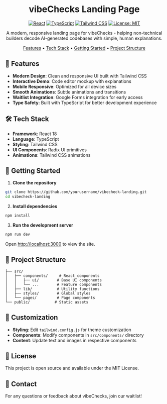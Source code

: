 <div align="center">

# vibeChecks Landing Page

[![React](https://img.shields.io/badge/React-18.2-blue?logo=react)](https://reactjs.org/)
[![TypeScript](https://img.shields.io/badge/TypeScript-5.0-blue?logo=typescript)](https://www.typescriptlang.org/)
[![Tailwind CSS](https://img.shields.io/badge/Tailwind-3.0-38B2AC?logo=tailwind-css)](https://tailwindcss.com/)
[![License: MIT](https://img.shields.io/badge/License-MIT-yellow.svg)](https://opensource.org/licenses/MIT)

A modern, responsive landing page for vibeChecks - helping non-technical builders decode AI-generated codebases with simple, human explanations.

[Features](#-features) • [Tech Stack](#️-tech-stack) • [Getting Started](#-getting-started) • [Project Structure](#-project-structure)

</div>

## 🌟 Features

- **Modern Design**: Clean and responsive UI built with Tailwind CSS
- **Interactive Demo**: Code editor mockup with explanations
- **Mobile Responsive**: Optimized for all device sizes
- **Smooth Animations**: Subtle animations and transitions
- **Waitlist Integration**: Google Forms integration for early access
- **Type Safety**: Built with TypeScript for better development experience

## 🛠️ Tech Stack

- **Framework**: React 18
- **Language**: TypeScript
- **Styling**: Tailwind CSS
- **UI Components**: Radix UI primitives
- **Animations**: Tailwind CSS animations

## 🚀 Getting Started

1. **Clone the repository**

```bash
git clone https://github.com/yourusername/vibecheck-landing.git
cd vibecheck-landing
```

2. **Install dependencies**

```bash
npm install
```

3. **Run the development server**

```bash
npm run dev
```

Open [http://localhost:3000](http://localhost:3000) to view the site.

## 📁 Project Structure

```
├── src/
│   ├── components/     # React components
│   │   ├── ui/        # Base UI components
│   │   └── ...        # Feature components
│   ├── lib/           # Utility functions
│   ├── styles/        # Global styles
│   └── pages/         # Page components
└── public/           # Static assets
```

## 🎨 Customization

- **Styling**: Edit `tailwind.config.js` for theme customization
- **Components**: Modify components in `src/components/` directory
- **Content**: Update text and images in respective components

## 📄 License

This project is open source and available under the MIT License.

## 📧 Contact

For any questions or feedback about vibeChecks, join our waitlist!
